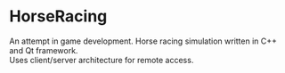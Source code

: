 # HorseRacing

An attempt in game development. Horse racing simulation written in C++ and Qt framework.  
Uses client/server architecture for remote access.
